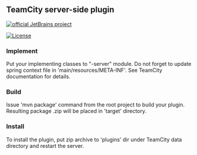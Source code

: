 ## TeamCity server-side plugin
[![official JetBrains project](https://jb.gg/badges/official-plastic.svg)](https://confluence.jetbrains.com/display/ALL/JetBrains+on+GitHub)

[![License](https://img.shields.io/badge/License-Apache%202.0-blue.svg)](https://opensource.org/licenses/Apache-2.0) 

### Implement
Put your implementing classes to "<artifactId>-server" module. Do not forget to update spring context file in 'main/resources/META-INF'. See TeamCity documentation for details.

### Build
Issue 'mvn package' command from the root project to build your plugin. Resulting package <artifactId>.zip will be placed in 'target' directory. 

### Install
To install the plugin, put zip archive to 'plugins' dir under TeamCity data directory and restart the server.


